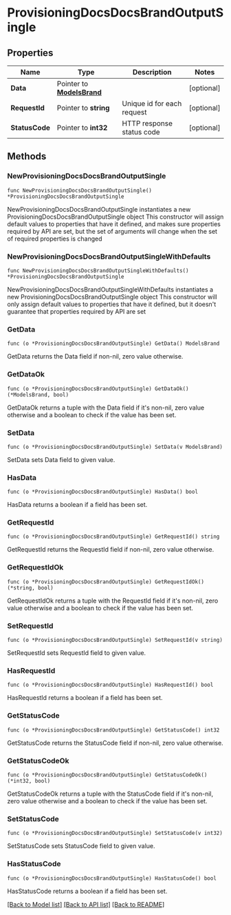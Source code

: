 # ProvisioningDocsDocsBrandOutputSingle

## Properties

Name | Type | Description | Notes
------------ | ------------- | ------------- | -------------
**Data** | Pointer to [**ModelsBrand**](ModelsBrand.md) |  | [optional] 
**RequestId** | Pointer to **string** | Unique id for each request | [optional] 
**StatusCode** | Pointer to **int32** | HTTP response status code | [optional] 

## Methods

### NewProvisioningDocsDocsBrandOutputSingle

`func NewProvisioningDocsDocsBrandOutputSingle() *ProvisioningDocsDocsBrandOutputSingle`

NewProvisioningDocsDocsBrandOutputSingle instantiates a new ProvisioningDocsDocsBrandOutputSingle object
This constructor will assign default values to properties that have it defined,
and makes sure properties required by API are set, but the set of arguments
will change when the set of required properties is changed

### NewProvisioningDocsDocsBrandOutputSingleWithDefaults

`func NewProvisioningDocsDocsBrandOutputSingleWithDefaults() *ProvisioningDocsDocsBrandOutputSingle`

NewProvisioningDocsDocsBrandOutputSingleWithDefaults instantiates a new ProvisioningDocsDocsBrandOutputSingle object
This constructor will only assign default values to properties that have it defined,
but it doesn't guarantee that properties required by API are set

### GetData

`func (o *ProvisioningDocsDocsBrandOutputSingle) GetData() ModelsBrand`

GetData returns the Data field if non-nil, zero value otherwise.

### GetDataOk

`func (o *ProvisioningDocsDocsBrandOutputSingle) GetDataOk() (*ModelsBrand, bool)`

GetDataOk returns a tuple with the Data field if it's non-nil, zero value otherwise
and a boolean to check if the value has been set.

### SetData

`func (o *ProvisioningDocsDocsBrandOutputSingle) SetData(v ModelsBrand)`

SetData sets Data field to given value.

### HasData

`func (o *ProvisioningDocsDocsBrandOutputSingle) HasData() bool`

HasData returns a boolean if a field has been set.

### GetRequestId

`func (o *ProvisioningDocsDocsBrandOutputSingle) GetRequestId() string`

GetRequestId returns the RequestId field if non-nil, zero value otherwise.

### GetRequestIdOk

`func (o *ProvisioningDocsDocsBrandOutputSingle) GetRequestIdOk() (*string, bool)`

GetRequestIdOk returns a tuple with the RequestId field if it's non-nil, zero value otherwise
and a boolean to check if the value has been set.

### SetRequestId

`func (o *ProvisioningDocsDocsBrandOutputSingle) SetRequestId(v string)`

SetRequestId sets RequestId field to given value.

### HasRequestId

`func (o *ProvisioningDocsDocsBrandOutputSingle) HasRequestId() bool`

HasRequestId returns a boolean if a field has been set.

### GetStatusCode

`func (o *ProvisioningDocsDocsBrandOutputSingle) GetStatusCode() int32`

GetStatusCode returns the StatusCode field if non-nil, zero value otherwise.

### GetStatusCodeOk

`func (o *ProvisioningDocsDocsBrandOutputSingle) GetStatusCodeOk() (*int32, bool)`

GetStatusCodeOk returns a tuple with the StatusCode field if it's non-nil, zero value otherwise
and a boolean to check if the value has been set.

### SetStatusCode

`func (o *ProvisioningDocsDocsBrandOutputSingle) SetStatusCode(v int32)`

SetStatusCode sets StatusCode field to given value.

### HasStatusCode

`func (o *ProvisioningDocsDocsBrandOutputSingle) HasStatusCode() bool`

HasStatusCode returns a boolean if a field has been set.


[[Back to Model list]](../README.md#documentation-for-models) [[Back to API list]](../README.md#documentation-for-api-endpoints) [[Back to README]](../README.md)


